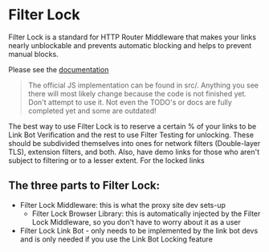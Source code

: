 # Filter Lock

Filter Lock is a standard for HTTP Router Middleware that makes your links nearly unblockable and prevents automatic blocking and helps to prevent manual blocks.

Please see the [documentation](./docs/README.md)

> The official JS implementation can be found in src/. Anything you see there will most likely change because the code is not finished yet. Don't attempt to use it. Not even the TODO's or docs are fully completed yet and some are outdated!

The best way to use Filter Lock is to reserve a certain % of your links to be Link Bot Verification and the rest to use Filter Testing for unlocking. These should be subdivided themselves into ones for network filters (Double-layer TLS), extension filters, and both. Also, have demo links for those who aren't subject to filtering or to a lesser extent. For the locked links

## The three parts to Filter Lock:

- Filter Lock Middleware: this is what the proxy site dev sets-up
  - Filter Lock Browser Library: this is automatically injected by the Filter Lock Middleware, so you don't have to worry about it as a user
- Filter Lock Link Bot - only needs to be implemented by the link bot devs and is only needed if you use the Link Bot Locking feature
